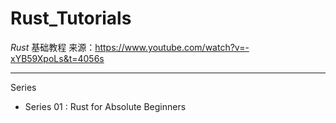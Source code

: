 # Rust_Tutorials

*Rust* 基础教程 来源：https://www.youtube.com/watch?v=-xYB59XpoLs&t=4056s

---

Series 

- Series 01 : Rust for Absolute Beginners